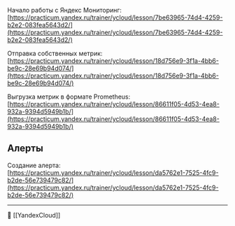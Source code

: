 Начало работы с Яндекс Мониторинг: [https://practicum.yandex.ru/trainer/ycloud/lesson/7be63965-74d4-4259-b2e2-083fea5643d2/](https://practicum.yandex.ru/trainer/ycloud/lesson/7be63965-74d4-4259-b2e2-083fea5643d2/)

Отправка собственных метрик: [https://practicum.yandex.ru/trainer/ycloud/lesson/18d756e9-3f1a-4bb6-be9c-28e69b94d074/](https://practicum.yandex.ru/trainer/ycloud/lesson/18d756e9-3f1a-4bb6-be9c-28e69b94d074/)

Выгрузка метрик в формате Prometheus: [https://practicum.yandex.ru/trainer/ycloud/lesson/86611f05-4d53-4ea8-932a-9394d5949b1b/](https://practicum.yandex.ru/trainer/ycloud/lesson/86611f05-4d53-4ea8-932a-9394d5949b1b/)

## Алерты

Создание алерта: [https://practicum.yandex.ru/trainer/ycloud/lesson/da5762e1-7525-4fc9-b2de-56e739479c82/](https://practicum.yandex.ru/trainer/ycloud/lesson/da5762e1-7525-4fc9-b2de-56e739479c82/)

----
📂 [[YandexCloud]]